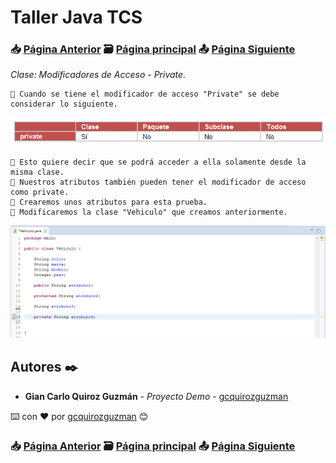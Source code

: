 # Taller Java TCS
### 📥 [Página Anterior](https://github.com/gcquirozguzman/java-tcs-202001/tree/MDEF100001) 🗃️ [Página principal](https://github.com/gcquirozguzman/java-tcs-202001) 📤 [Página Siguiente](https://github.com/gcquirozguzman/java-tcs-202001/tree/GS00100001)

_Clase: Modificadores de Acceso - Private._

```
📢 Cuando se tiene el modificador de acceso "Private" se debe considerar lo siguiente.
```

![Error: imagen no ha sido cargada](https://github.com/gcquirozguzman/java-tcs-202001/blob/master/imagenes/MPRI100001_1.png)

```
📢 Esto quiere decir que se podrá acceder a ella solamente desde la misma clase.
📢 Nuestros atributos también pueden tener el modificador de acceso como private. 
📢 Crearemos unos atributos para esta prueba.
📢 Modificaremos la clase "Vehiculo" que creamos anteriormente.
```

![Error: imagen no ha sido cargada](https://github.com/gcquirozguzman/java-tcs-202001/blob/master/imagenes/MPRI100001_2.png)

## Autores ✒️

* **Gian Carlo Quiroz Guzmán** - *Proyecto Demo* - [gcquirozguzman](https://github.com/gcquirozguzman)

⌨️ con ❤️ por [gcquirozguzman](https://github.com/gcquirozguzman) 😊

### 📥 [Página Anterior](https://github.com/gcquirozguzman/java-tcs-202001/tree/MDEF100001) 🗃️ [Página principal](https://github.com/gcquirozguzman/java-tcs-202001) 📤 [Página Siguiente](https://github.com/gcquirozguzman/java-tcs-202001/tree/GS00100001)
